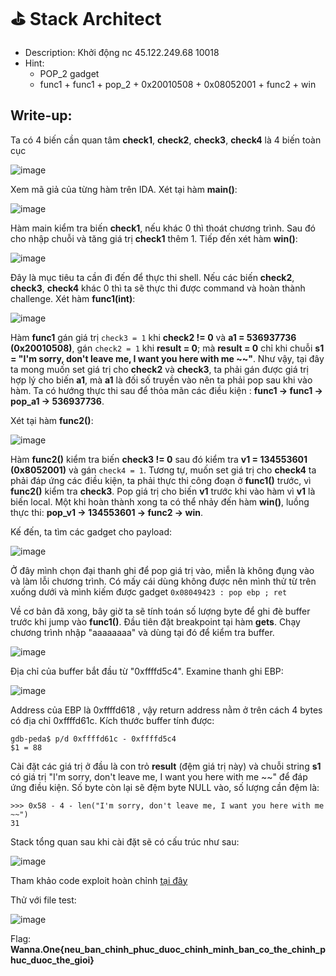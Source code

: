 # ⛳ Stack Architect

- Description: Khởi động nc 45.122.249.68 10018
- Hint:
  - POP_2 gadget
  - func1 + func1 + pop_2 + 0x20010508 + 0x08052001 + func2 + win

## Write-up:


Ta có 4 biến cần quan tâm **check1**, **check2**, **check3**, **check4** là 4 biến toàn cục

![image](https://user-images.githubusercontent.com/48288606/147558474-45f43ce1-f6c4-4693-87fb-647582234b1f.png)

Xem mã giả của từng hàm trên IDA. Xét tại hàm **main()**:

![image](https://user-images.githubusercontent.com/48288606/147556706-61c727af-4529-4697-b4b9-edd08f0e369b.png)

Hàm main kiểm tra biến **check1**, nếu khác 0 thì thoát chương trình. Sau đó cho nhập chuỗi và tăng giá trị **check1** thêm 1. Tiếp đến xét hàm **win()**:

![image](https://user-images.githubusercontent.com/48288606/147556787-1d3b743f-db29-48e9-b804-26a833265cc0.png)

Đây là mục tiêu ta cần đi đến để thực thi shell. Nếu các biến **check2**, **check3**, **check4** khác 0 thì ta sẽ thực thi được command và hoàn thành challenge. Xét hàm **func1(int)**:

![image](https://user-images.githubusercontent.com/48288606/147556763-b590f142-1ef8-4a5f-85c1-c87427adb8b9.png)

Hàm **func1** gán giá trị `check3 = 1` khi **check2 != 0** và **a1 = 536937736 (0x20010508)**, gán  `check2 = 1` khi **result = 0**; mà **result = 0** chỉ khi chuỗi **s1 = "I'm sorry, don't leave me, I want you here with me \~\~"**. Như vậy, tại đây ta mong muốn set giá trị cho **check2** và **check3**, ta phải gán được giá trị hợp lý cho biến **a1**, mà **a1** là đối số truyền vào nên ta phải pop sau khi vào hàm. Ta có hướng thực thi sau để thỏa mãn các điều kiện : **func1 -> func1 -> pop_a1 -> 536937736**. 

Xét tại hàm **func2()**:

![image](https://user-images.githubusercontent.com/48288606/147556732-fabc7098-f520-4d98-8cb4-3281e1f2dc03.png)

Hàm **func2()** kiểm tra biến **check3 != 0** sau đó kiểm tra **v1 = 134553601 (0x8052001)** và gán `check4 = 1`. Tương tự, muốn set giá trị cho **check4** ta phải đáp ứng các điều kiện, ta phải thực thi công đoạn ở **func1()** trước, vì **func2()** kiểm tra **check3**. Pop giá trị cho biến **v1** trước khi vào hàm vì **v1** là biến local. Một khi hoàn thành xong ta có thể nhảy đến hàm **win()**, luồng thực thi: **pop_v1 -> 134553601 -> func2 -> win**.

Kế đến, ta tìm các gadget cho payload:

![image](https://user-images.githubusercontent.com/48288606/147575902-bed318de-3121-4a76-83d7-c3adb94f836e.png)

Ở đây mình chọn đại thanh ghi để pop giá trị vào, miễn là không đụng vào và làm lỗi chương trình. Có mấy cái dùng không được nên mình thử từ trên xuống dưới và mình kiếm được gadget `0x08049423 : pop ebp ; ret`

Về cơ bản đã xong, bây giờ ta sẽ tính toán số lượng byte để ghi đè buffer trước khi jump vào **func1()**. Đầu tiên đặt breakpoint tại hàm **gets**. Chạy chương trình nhập "aaaaaaaa" và dùng tại đó để kiểm tra buffer.

![image](https://user-images.githubusercontent.com/48288606/147573501-1634578d-7407-4d11-b276-2db10e364fbb.png)

Địa chỉ của buffer bắt đầu từ "0xffffd5c4". Examine thanh ghi EBP:

![image](https://user-images.githubusercontent.com/48288606/147573856-9adeba91-df52-4acc-857d-22ca368ff785.png)

Address của EBP là 0xffffd618 , vậy return address nằm ở trên cách 4 bytes có địa chỉ 0xffffd61c. Kích thước buffer tính được:

```
gdb-peda$ p/d 0xffffd61c - 0xffffd5c4
$1 = 88
```

Cài đặt các giá trị ở đầu là con trỏ **result** (đệm giá trị này) và chuỗi string **s1** có giá trị "I'm sorry, don't leave me, I want you here with me \~\~" để đáp ứng điều kiện. Số byte còn lại sẽ đệm byte NULL vào, số lượng cần đệm là:

```
>>> 0x58 - 4 - len("I'm sorry, don't leave me, I want you here with me ~~")
31
```

Stack tổng quan sau khi cài đặt sẽ có cấu trúc như sau:

![image](https://user-images.githubusercontent.com/48288606/147575085-e0f45be4-813a-4874-8356-c88a57d4eda1.png)


Tham khảo code exploit hoàn chỉnh [tại đây](stack.py)

Thử với file test:

![image](https://user-images.githubusercontent.com/48288606/147570923-176db54a-61b8-40e9-9dd0-5bc2183b0755.png)


Flag: **Wanna.One{neu_ban_chinh_phuc_duoc_chinh_minh_ban_co_the_chinh_phuc_duoc_the_gioi}**
